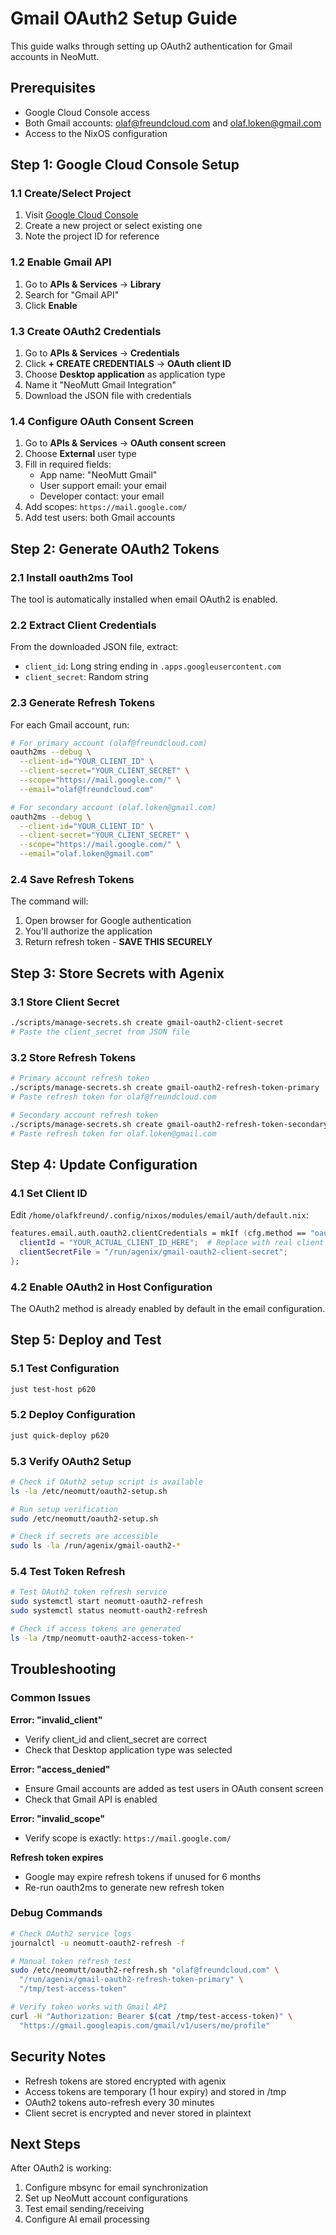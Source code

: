 # Gmail OAuth2 Setup Guide

This guide walks through setting up OAuth2 authentication for Gmail accounts in NeoMutt.

## Prerequisites

- Google Cloud Console access
- Both Gmail accounts: olaf@freundcloud.com and olaf.loken@gmail.com
- Access to the NixOS configuration

## Step 1: Google Cloud Console Setup

### 1.1 Create/Select Project
1. Visit [Google Cloud Console](https://console.cloud.google.com/)
2. Create a new project or select existing one
3. Note the project ID for reference

### 1.2 Enable Gmail API
1. Go to **APIs & Services** → **Library**
2. Search for "Gmail API"
3. Click **Enable**

### 1.3 Create OAuth2 Credentials
1. Go to **APIs & Services** → **Credentials**
2. Click **+ CREATE CREDENTIALS** → **OAuth client ID**
3. Choose **Desktop application** as application type
4. Name it "NeoMutt Gmail Integration"
5. Download the JSON file with credentials

### 1.4 Configure OAuth Consent Screen
1. Go to **APIs & Services** → **OAuth consent screen**
2. Choose **External** user type
3. Fill in required fields:
   - App name: "NeoMutt Gmail"
   - User support email: your email
   - Developer contact: your email
4. Add scopes: `https://mail.google.com/`
5. Add test users: both Gmail accounts

## Step 2: Generate OAuth2 Tokens

### 2.1 Install oauth2ms Tool
The tool is automatically installed when email OAuth2 is enabled.

### 2.2 Extract Client Credentials
From the downloaded JSON file, extract:
- `client_id`: Long string ending in `.apps.googleusercontent.com`
- `client_secret`: Random string

### 2.3 Generate Refresh Tokens

For each Gmail account, run:

```bash
# For primary account (olaf@freundcloud.com)
oauth2ms --debug \
  --client-id="YOUR_CLIENT_ID" \
  --client-secret="YOUR_CLIENT_SECRET" \
  --scope="https://mail.google.com/" \
  --email="olaf@freundcloud.com"

# For secondary account (olaf.loken@gmail.com)  
oauth2ms --debug \
  --client-id="YOUR_CLIENT_ID" \
  --client-secret="YOUR_CLIENT_SECRET" \
  --scope="https://mail.google.com/" \
  --email="olaf.loken@gmail.com"
```

### 2.4 Save Refresh Tokens
The command will:
1. Open browser for Google authentication
2. You'll authorize the application
3. Return refresh token - **SAVE THIS SECURELY**

## Step 3: Store Secrets with Agenix

### 3.1 Store Client Secret
```bash
./scripts/manage-secrets.sh create gmail-oauth2-client-secret
# Paste the client_secret from JSON file
```

### 3.2 Store Refresh Tokens
```bash
# Primary account refresh token
./scripts/manage-secrets.sh create gmail-oauth2-refresh-token-primary
# Paste refresh token for olaf@freundcloud.com

# Secondary account refresh token  
./scripts/manage-secrets.sh create gmail-oauth2-refresh-token-secondary
# Paste refresh token for olaf.loken@gmail.com
```

## Step 4: Update Configuration

### 4.1 Set Client ID
Edit `/home/olafkfreund/.config/nixos/modules/email/auth/default.nix`:

```nix
features.email.auth.oauth2.clientCredentials = mkIf (cfg.method == "oauth2") {
  clientId = "YOUR_ACTUAL_CLIENT_ID_HERE";  # Replace with real client ID
  clientSecretFile = "/run/agenix/gmail-oauth2-client-secret";
};
```

### 4.2 Enable OAuth2 in Host Configuration
The OAuth2 method is already enabled by default in the email configuration.

## Step 5: Deploy and Test

### 5.1 Test Configuration
```bash
just test-host p620
```

### 5.2 Deploy Configuration
```bash
just quick-deploy p620
```

### 5.3 Verify OAuth2 Setup
```bash
# Check if OAuth2 setup script is available
ls -la /etc/neomutt/oauth2-setup.sh

# Run setup verification
sudo /etc/neomutt/oauth2-setup.sh

# Check if secrets are accessible
sudo ls -la /run/agenix/gmail-oauth2-*
```

### 5.4 Test Token Refresh
```bash
# Test OAuth2 token refresh service
sudo systemctl start neomutt-oauth2-refresh
sudo systemctl status neomutt-oauth2-refresh

# Check if access tokens are generated
ls -la /tmp/neomutt-oauth2-access-token-*
```

## Troubleshooting

### Common Issues

**Error: "invalid_client"**
- Verify client_id and client_secret are correct
- Check that Desktop application type was selected

**Error: "access_denied"**  
- Ensure Gmail accounts are added as test users in OAuth consent screen
- Check that Gmail API is enabled

**Error: "invalid_scope"**
- Verify scope is exactly: `https://mail.google.com/`

**Refresh token expires**
- Google may expire refresh tokens if unused for 6 months
- Re-run oauth2ms to generate new refresh token

### Debug Commands

```bash
# Check OAuth2 service logs
journalctl -u neomutt-oauth2-refresh -f

# Manual token refresh test
sudo /etc/neomutt/oauth2-refresh.sh "olaf@freundcloud.com" \
  "/run/agenix/gmail-oauth2-refresh-token-primary" \
  "/tmp/test-access-token"

# Verify token works with Gmail API
curl -H "Authorization: Bearer $(cat /tmp/test-access-token)" \
  "https://gmail.googleapis.com/gmail/v1/users/me/profile"
```

## Security Notes

- Refresh tokens are stored encrypted with agenix
- Access tokens are temporary (1 hour expiry) and stored in /tmp
- OAuth2 tokens auto-refresh every 30 minutes
- Client secret is encrypted and never stored in plaintext

## Next Steps

After OAuth2 is working:
1. Configure mbsync for email synchronization  
2. Set up NeoMutt account configurations
3. Test email sending/receiving
4. Configure AI email processing